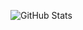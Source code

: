 ![GitHub Stats](https://github-readme-stats.vercel.app/api?username=MariaFernadaG&show_icons=true&theme=dark)

